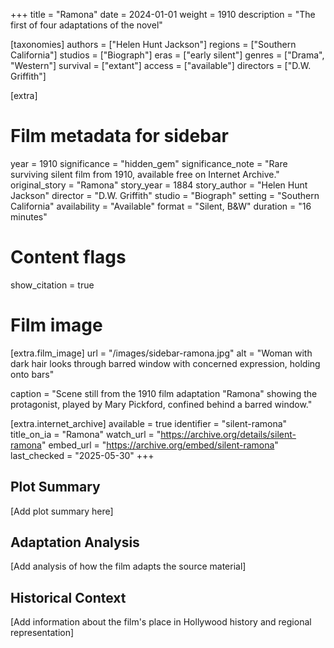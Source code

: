 +++
title = "Ramona"
date = 2024-01-01
weight = 1910
description = "The first of four adaptations of the novel"

[taxonomies]
authors = ["Helen Hunt Jackson"]
regions = ["Southern California"]
studios = ["Biograph"]
eras = ["early silent"]
genres = ["Drama", "Western"]
survival = ["extant"]
access = ["available"]
directors = ["D.W. Griffith"]

[extra]
# Film metadata for sidebar
year = 1910
significance = "hidden_gem"
significance_note = "Rare surviving silent film from 1910, available free on Internet Archive."
original_story = "Ramona"
story_year = 1884
story_author = "Helen Hunt Jackson"
director = "D.W. Griffith"
studio = "Biograph"
setting = "Southern California"
availability = "Available"
format = "Silent, B&W"
duration = "16 minutes"

# Content flags
show_citation = true

# Film image
[extra.film_image]
url = "/images/sidebar-ramona.jpg"
alt = "Woman with dark hair looks through barred window with concerned expression, holding onto bars"

caption = "Scene still from the 1910 film adaptation \"Ramona\" showing the protagonist, played by Mary Pickford, confined behind a barred window."


[extra.internet_archive]
available = true
identifier = "silent-ramona"
title_on_ia = "Ramona"
watch_url = "https://archive.org/details/silent-ramona"
embed_url = "https://archive.org/embed/silent-ramona"
last_checked = "2025-05-30"
+++

## Plot Summary

[Add plot summary here]

## Adaptation Analysis

[Add analysis of how the film adapts the source material]

## Historical Context

[Add information about the film's place in Hollywood history and regional representation]